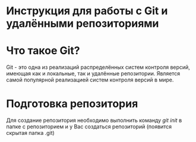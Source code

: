 # Инструкция для работы с Git и удалёнными репозиториями
# Что такое Git?
Git - это одна из реализаций распределённых систем контроля версий, имеющая как и локальные, так и удалённые репозитории. Является самой популярной реализацией систем контроля версий в мире.
# Подготовка репозитория
Для создание репозитория необходимо выполнить команду *git init* в папке с репозиторием и у Вас создаться репозиторий (появится скрытая папка .git)